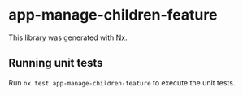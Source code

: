 # app-manage-children-feature

This library was generated with [Nx](https://nx.dev).

## Running unit tests

Run `nx test app-manage-children-feature` to execute the unit tests.
